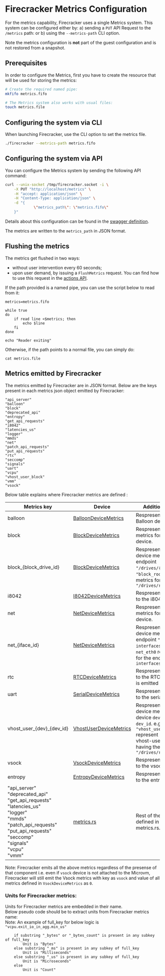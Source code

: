 # Firecracker Metrics Configuration

For the metrics capability, Firecracker uses a single Metrics system. This
system can be configured either by: a) sending a `PUT` API Request to the
`/metrics` path: or b) using the `--metrics-path` CLI option.

Note the metrics configuration is **not** part of the guest configuration and is
not restored from a snapshot.

## Prerequisites

In order to configure the Metrics, first you have to create the resource that
will be used for storing the metrics:

```bash
# Create the required named pipe:
mkfifo metrics.fifo

# The Metrics system also works with usual files:
touch metrics.file
```

## Configuring the system via CLI

When launching Firecracker, use the CLI option to set the metrics file.

```bash
./firecracker --metrics-path metrics.fifo
```

## Configuring the system via API

You can configure the Metrics system by sending the following API command:

```bash
curl --unix-socket /tmp/firecracker.socket -i \
    -X PUT "http://localhost/metrics" \
    -H "accept: application/json" \
    -H "Content-Type: application/json" \
    -d "{
             \"metrics_path\": \"metrics.fifo\"
    }"
```

Details about this configuration can be found in the
[swagger definition](../src/firecracker/swagger/firecracker.yaml).

The metrics are written to the `metrics_path` in JSON format.

## Flushing the metrics

The metrics get flushed in two ways:

- without user intervention every 60 seconds;
- upon user demand, by issuing a `FlushMetrics` request. You can find how to use
  this request in the [actions API](api_requests/actions.md).

If the path provided is a named pipe, you can use the script below to read from
it:

```shell
metrics=metrics.fifo

while true
do
    if read line <$metrics; then
        echo $line
    fi
done

echo "Reader exiting"

```

Otherwise, if the path points to a normal file, you can simply do:

```shell script
cat metrics.file
```

## Metrics emitted by Firecracker

The metrics emitted by Firecracker are in JSON format. Below are the keys
present in each metrics json object emitted by Firecracker:

```
"api_server"
"balloon"
"block"
"deprecated_api"
"entropy"
"get_api_requests"
"i8042"
"latencies_us"
"logger"
"mmds"
"net"
"patch_api_requests"
"put_api_requests"
"rtc"
"seccomp"
"signals"
"uart"
"vcpu"
"vhost_user_block"
"vmm"
"vsock"
```

Below table explains where Firecracker metrics are defined :

| Metrics key                                                                                                                                                                               | Device                                                                        | Additional comments                                                                                                                                                                                      |
| ----------------------------------------------------------------------------------------------------------------------------------------------------------------------------------------- | ----------------------------------------------------------------------------- | -------------------------------------------------------------------------------------------------------------------------------------------------------------------------------------------------------- |
| balloon                                                                                                                                                                                   | [BalloonDeviceMetrics](../src/vmm/src/devices/virtio/balloon/metrics.rs)      | Respresent metrics for the Balloon device.                                                                                                                                                               |
| block                                                                                                                                                                                     | [BlockDeviceMetrics](../src/vmm/src/devices/virtio/virtio_block/metrics.rs)   | Respresent aggregate metrics for Virtio Block device.                                                                                                                                                    |
| block\_{block_drive_id}                                                                                                                                                                   | [BlockDeviceMetrics](../src/vmm/src/devices/virtio/virtio_block/metrics.rs)   | Respresent Virtio Block device metrics for the endpoint `"/drives/{drive_id}"` e.g. `"block_rootfs":` represent metrics for the endpoint `"/drives/rootfs"`                                              |
| i8042                                                                                                                                                                                     | [I8042DeviceMetrics](../src/vmm/src/devices/legacy/i8042.rs)                  | Respresent Metrics specific to the i8042 device.                                                                                                                                                         |
| net                                                                                                                                                                                       | [NetDeviceMetrics](../src/vmm/src/devices/virtio/net/metrics.rs)              | Respresent aggregate metrics for Virtio Net device.                                                                                                                                                      |
| net\_{iface_id}                                                                                                                                                                           | [NetDeviceMetrics](../src/vmm/src/devices/virtio/net/metrics.rs)              | Respresent Virtio Net device metrics for the endpoint `"/network-interfaces/{iface_id}"` e.g. `net_eth0` represent metrics for the endpoint `"/network-interfaces/eth0"`                                 |
| rtc                                                                                                                                                                                       | [RTCDeviceMetrics](../src/vmm/src/devices/legacy/serial.rs)                   | Respresent Metrics specific to the RTC device. `Note`: this is emitted only on `aarch64`.                                                                                                                |
| uart                                                                                                                                                                                      | [SerialDeviceMetrics](../src/vmm/src/devices/legacy/serial.rs)                | Respresent Metrics specific to the serial device.                                                                                                                                                        |
| vhost_user\_{dev}\_{dev_id}                                                                                                                                                               | [VhostUserDeviceMetrics](../src/vmm/src/devices/virtio/vhost_user_metrics.rs) | Respresent Vhost-user device metrics for the device `dev` and device id `dev_id`. e.g. `"vhost_user_block_rootfs":` represent metrics for vhost-user block device having the endpoint `"/drives/rootfs"` |
| vsock                                                                                                                                                                                     | [VsockDeviceMetrics](../src/vmm/src/devices/virtio/vsock/metrics.rs)          | Respresent Metrics specific to the vsock device.                                                                                                                                                         |
| entropy                                                                                                                                                                                   | [EntropyDeviceMetrics](../src/vmm/src/devices/virtio/rng/metrics.rs)          | Respresent Metrics specific to the entropy device.                                                                                                                                                       |
| "api_server"<br>"deprecated_api"<br>"get_api_requests"<br>"latencies_us"<br>"logger"<br>"mmds"<br>"patch_api_requests"<br>"put_api_requests"<br>"seccomp"<br>"signals"<br>"vcpu"<br>"vmm" | [metrics.rs](../src/vmm/src/logger/metrics.rs)                                | Rest of the metrics are defined in the same file metrics.rs.                                                                                                                                             |

Note: Firecracker emits all the above metrics regardless of the presense of that
component i.e. even if `vsock` device is not attached to the Microvm,
Firecracker will still emit the Vsock metrics with key as `vsock` and value of
all metrics defined in `VsockDeviceMetrics` as `0`.

### Units for Firecracker metrics:

Units for Firecracker metrics are embedded in their name.<br/> Below pseudo code
should be to extract units from Firecracker metrics name:<br/> Note: An example
of full_key for below logic is `"vcpu.exit_io_in_agg.min_us"`

```
    if substring "_bytes" or "_bytes_count" is present in any subkey of full_key
        Unit is "Bytes"
    else substring "_ms" is present in any subkey of full_key
        Unit is "Milliseconds"
    else substring "_us" is present in any subkey of full_key
        Unit is "Microseconds"
    else
        Unit is "Count"
```
